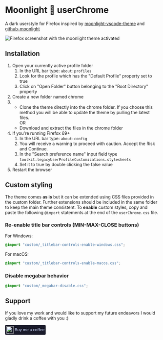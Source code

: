 # Moonlight 🌌 userChrome

A dark userstyle for Firefox inspired by [moonlight-vscode-theme](https://github.com/atomiks/moonlight-vscode-theme) and [github-moonlight](https://github.com/Brettm12345/github-moonlight)

![Firefox screenshot with the moonlight theme activated](https://github.com/eduardhojbota/moonlight-userChrome/raw/master/preview.jpg)

## Installation

1. Open your currently active profile folder
    1. In the URL bar type: `about:profiles`
    2. Look for the profile which has the "Default Profile" property set to true
    3. Click on "Open Folder" button belonging to the "Root Directory" property
2. Create a new folder named chrome
3.  - Clone the theme directly into the chrome folder. If you choose this method you will be able to update the theme by pulling the latest files.  
      OR
    - Download and extract the files in the chrome folder
4. If you're running Firefox 69+
    1. In the URL bar type: `about:config`
    2. You will receive a warning to proceed with caution. Accept the Risk and Continue.
    3. In the "Search preference name" input field type `toolkit.legacyUserProfileCustomizations.stylesheets`
    4. Set it to true by double clicking the false value
5. Restart the browser

## Custom styling

The theme comes **as is** but it can be extended using CSS files provided in the custom folder. Further extensions should be included in the same folder to keep the main theme consistent.
To **enable** custom styles, copy and paste the following `@import` statements at the end of the `userChrome.css` file.

### Re-enable title bar controls (MIN-MAX-CLOSE buttons)

For Windows:

```css
@import "custom/_titlebar-controls-enable-windows.css";
```

For macOS:

```css
@import "custom/_titlebar-controls-enable-macos.css";
```

### Disable megabar behavior

```css
@import "custom/_megabar-disable.css";
```

## Support

If you love my work and would like to support my future endeavors I would gladly drink a coffee with you :)

<style>.bmc-button{display: inline-block; font-family: "Lato"; padding: 3px; text-decoration: none; background-color: #191a2a; border: 1px solid #131421; border-radius: 3px; color: #c8d3f5; transition: background-color, border-color 300ms cubic-bezier(0.645, 0.045, 0.355, 1);}.bmc-button:hover{background-color: #2f334d; border-color: #82aaff; color: #c8d3f5; text-decoration: none; }.bmc-button img{height: 24px; vertical-align: middle !important; margin-right: 3px;}</style> <link href="https://fonts.googleapis.com/css?family=Lato&subset=latin,latin-ext" rel="stylesheet"/><a class="bmc-button" target="_blank" href="https://www.buymeacoffee.com/eduardh" ><img src="https://cdn.buymeacoffee.com/buttons/bmc-new-btn-logo.svg" alt="Buy me a coffee"/><span>Buy me a coffee</span ></a>